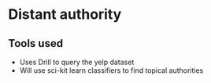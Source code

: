 Distant authority
=================


Tools used
----------

* Uses Drill to query the yelp dataset
* Will use sci-kit learn classifiers to find topical authorities
